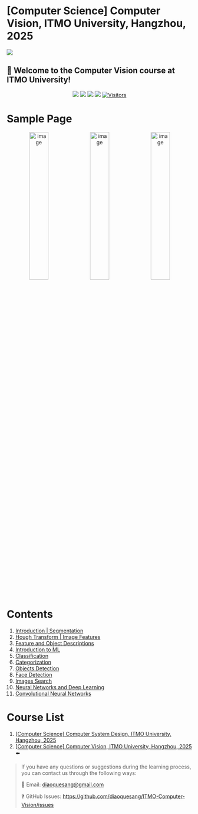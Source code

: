 # \[Computer Science\] Computer Vision, ITMO University, Hangzhou, 2025

![](https://github.com/user-attachments/assets/60c5cd5a-0455-4486-a44e-48398db58f3b)
  



## 🤩 Welcome to the Computer Vision course at ITMO University! 

<div align="center">

[![](https://img.shields.io/github/stars/diaoquesang/ITMO-Computer-Vision)](https://github.com/diaoquesang/ITMO-Computer-Vision) 
[![](https://img.shields.io/github/forks/diaoquesang/ITMO-Computer-Vision)](https://github.com/diaoquesang/ITMO-Computer-Vision) 
[![](https://img.shields.io/github/issues/diaoquesang/ITMO-Computer-Vision)](https://github.com/diaoquesang/ITMO-Computer-Vision/issues) 
[![](https://img.shields.io/github/license/diaoquesang/ITMO-Computer-Vision)](https://github.com/diaoquesang/ITMO-Computer-Vision/blob/main/LICENSE) 
[![Visitors](https://api.visitorbadge.io/api/visitors?path=https%3A%2F%2Fgithub.com%2Fdiaoquesang%2FITMO-Computer-Vision&label=visitors&countColor=%2337d67a&style=flat&labelStyle=none)](https://visitorbadge.io/status?path=https%3A%2F%2Fgithub.com%2Fdiaoquesang%2FITMO-Computer-Vision)

</div>

# Sample Page

<div align="center">

<img src="https://github.com/user-attachments/assets/6162b3b6-d88c-4db4-a023-70d476361e0d" alt="image" style="width: 32%;">
<img src="https://github.com/user-attachments/assets/4114ddf9-3e62-4f3d-9a94-96e91e2cfe00" alt="image" style="width: 32%;">
<img src="https://github.com/user-attachments/assets/3f691fd3-3d50-498a-bd84-116cee0a6125" alt="image" style="width: 32%;">

</div>

# Contents

1. [Introduction | Segmentation](https://github.com/diaoquesang/ITMO-Computer-Vision/blob/main/Lectures/01-02%20Introduction%20to%20CV%20and%20Segmentation.pdf)
2. [Hough Transform | Image Features](https://github.com/diaoquesang/ITMO-Computer-Vision/blob/main/Lectures/03-04%20Hough%20Transform%20and%20Image%20Features.pdf)
3. [Feature and Object Descriptions](https://github.com/diaoquesang/ITMO-Computer-Vision/blob/main/Lectures/05-06%20Feature%20and%20Object%20Descriptions.pdf)
4. [Introduction to ML](https://github.com/diaoquesang/ITMO-Computer-Vision/blob/main/Lectures/07%20Intro%20to%20ML.pdf)
5. [Classification](https://github.com/diaoquesang/ITMO-Computer-Vision/blob/main/Lectures/08%20Classification.pdf)
6. [Categorization](https://github.com/diaoquesang/ITMO-Computer-Vision/blob/main/Lectures/09%20Categorization.pdf)
7. [Objects Detection](https://github.com/diaoquesang/ITMO-Computer-Vision/blob/main/Lectures/10%20Objects%20Detection.pdf)
8. [Face Detection](https://github.com/diaoquesang/ITMO-Computer-Vision/blob/main/Lectures/11%20Face%20Detection.pdf)
9. [Images Search](https://github.com/diaoquesang/ITMO-Computer-Vision/blob/main/Lectures/12%20Images%20Searching.pdf)
10. [Neural Networks and Deep Learning](https://github.com/diaoquesang/ITMO-Computer-Vision/blob/main/Lectures/13-14%20Neural%20Networks%20and%20Deep%20Learning.pdf)
11. [Convolutional Neural Networks](https://github.com/diaoquesang/ITMO-Computer-Vision/blob/main/Lectures/15-16%20CNN.pdf)


# Course List

1. [\[Computer Science\] Computer System Design, ITMO University, Hangzhou, 2025](https://github.com/diaoquesang/ITMO-Computer-System-Design/)
2. [\[Computer Science\] Computer Vision, ITMO University, Hangzhou, 2025](https://github.com/diaoquesang/ITMO-Computer-Vision/) ⬅️

> If you have any questions or suggestions during the learning process, you can contact us through the following ways:
> 
> 📧 Email: diaoquesang@gmail.com
> 
> ❓ GitHub Issues: https://github.com/diaoquesang/ITMO-Computer-Vision/issues


